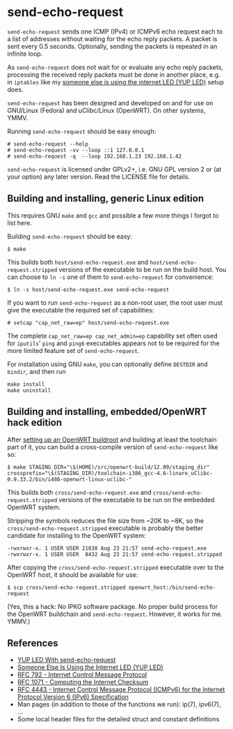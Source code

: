 send-echo-request
=================

`send-echo-request` sends one ICMP (IPv4) or ICMPv6 echo request each
to a list of addresses without waiting for the echo reply packets. A
packet is sent every 0.5 seconds. Optionally, sending the packets is
repeated in an infinite loop.

As `send-echo-request` does not wait for or evaluate any echo reply
packets, processing the received reply packets must be done in another
place, e.g. in `iptables` like my
[someone else is using the internet LED (YUP LED)](http://n-dimensional.de/blog/2014/07/04/led-configuration-with-openwrt/)
setup does.

`send-echo-request` has been designed and developed on and for use on
GNU/Linux (Fedora) and uClibc/Linux (OpenWRT). On other systems, YMMV.

Running `send-echo-request` should be easy enough:

    # send-echo-request --help
    # send-echo-request -vv --loop ::1 127.0.0.1
    # send-echo-request -q  --loop 192.168.1.23 192.168.1.42

`send-echo-request` is licensed under GPLv2+, i.e. GNU GPL version 2 or
(at your option) any later version. Read the LICENSE file for details.


Building and installing, generic Linux edition
----------------------------------------------

This requires GNU `make` and `gcc` and possible a few more things I
forgot to list here.

Building `send-echo-request` should be easy:

    $ make

This builds both `host/send-echo-request.exe` and
`host/send-echo-request.stripped` versions of the executable to be run
on the build host. You can choose to `ln -s` one of them to
`send-echo-request` for convenience:

    $ ln -s host/send-echo-request.exe send-echo-request

If you want to run `send-echo-request` as a non-root user, the root
user must give the executable the required set of capabilities:

    # setcap "cap_net_raw=ep" host/send-echo-request.exe

The complete `cap_net_raw=ep cap_net_admin=ep` capability set often
used for `iputils`' `ping` and `ping6` executables appears not to be
required for the more limited feature set of `send-echo-request`.

For installation using GNU `make`, you can optionally define `DESTDIR`
and `bindir`, and then run

    make install
	make uninstall


Building and installing, embedded/OpenWRT hack edition
------------------------------------------------------

After
[setting up an OpenWRT buildroot](http://wiki.openwrt.org/doc/howto/build)
and building at least the toolchain part of it, you can build a
cross-compile version of `send-echo-request` like so:

    $ make STAGING_DIR="\$(HOME)/src/openwrt-build/12.09/staging_dir" crossprefix="\$(STAGING_DIR)/toolchain-i386_gcc-4.6-linaro_uClibc-0.9.33.2/bin/i486-openwrt-linux-uclibc-"

This builds both `cross/send-echo-request.exe` and
`cross/send-echo-request.stripped` versions of the executable to be
run on the embedded OpenWRT system.

Stripping the symbols reduces the file size from ~20K to ~8K, so the
`cross/send-echo-request.stripped` executable is probably the better
candidate for installing to the OpenWRT system:

    -rwxrwxr-x. 1 USER USER 21838 Aug 23 21:57 send-echo-request.exe
    -rwxrwxr-x. 1 USER USER  8432 Aug 23 21:57 send-echo-request.stripped

After copying the `cross/send-echo-request.stripped` executable over
to the OpenWRT host, it should be available for use:

	$ scp cross/send-echo-request.stripped openwrt_host:/bin/send-echo-request

(Yes, this a hack: No IPKG software package. No proper build process
for the OpenWRT buildchain and `send-echo-request`. However, it works
for me. YMMV.)


References
----------

  * [YUP LED With send-echo-request](http://n-dimensional.de/blog/2014/08/20/yup-led-with-send-echo-request/)
  * [Someone Else Is Using the Internet LED (YUP LED)](http://n-dimensional.de/blog/2014/07/04/led-configuration-with-openwrt/)
  * [RFC 792 - Internet Control Message Protocol](http://tools.ietf.org/html/rfc792)
  * [RFC 1071 - Computing the Internet Checksum](http://tools.ietf.org/html/rfc1071)
  * [RFC 4443 - Internet Control Message Protocol (ICMPv6) for the Internet Protocol Version 6 (IPv6) Specification](http://tools.ietf.org/html/rfc4443)
  * Man pages (in addition to those of the functions we run): ip(7), ipv6(7), ...
  * Some local header files for the detailed struct and constant definitions
